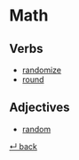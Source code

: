 # Math

## Verbs

  - [randomize](randomize.md)
  - [round](round.md)
  
## Adjectives

  - [random](random.md)

[↵ back](/README.md)
